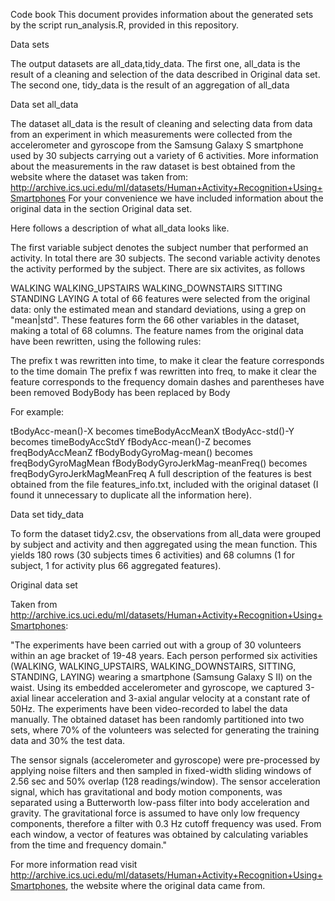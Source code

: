 Code book
This document provides information about the generated sets by the script run_analysis.R, provided in this repository.

Data sets

The output datasets are all_data,tidy_data. The first one, all_data is the result of a cleaning and selection of the data described in Original data set. The second one, tidy_data is the result of an aggregation of all_data

Data set all_data

The dataset all_data is the result of cleaning and selecting data from data from an experiment in which measurements were collected from the accelerometer and gyroscope from the Samsung Galaxy S smartphone used by 30 subjects carrying out a variety of 6 activities. More information about the measurements in the raw dataset is best obtained from the website where the dataset was taken from: http://archive.ics.uci.edu/ml/datasets/Human+Activity+Recognition+Using+Smartphones For your convenience we have included information about the original data in the section Original data set.

Here follows a description of what all_data looks like.

The first variable subject denotes the subject number that performed an activity. In total there are 30 subjects.
The second variable activity denotes the activity performed by the subject. There are six activites, as follows

WALKING
WALKING_UPSTAIRS
WALKING_DOWNSTAIRS
SITTING
STANDING
LAYING
A total of 66 features were selected from the original data: only the estimated mean and standard deviations, using a grep on "mean|std". These features form the 66 other variables in the dataset, making a total of 68 columns. The feature names from the original data have been rewritten, using the following rules:

The prefix t was rewritten into time, to make it clear the feature corresponds to the time domain
The prefix f was rewritten into freq, to make it clear the feature corresponds to the frequency domain
dashes and parentheses have been removed
BodyBody has been replaced by Body

For example:

tBodyAcc-mean()-X becomes timeBodyAccMeanX
tBodyAcc-std()-Y becomes timeBodyAccStdY
fBodyAcc-mean()-Z becomes freqBodyAccMeanZ
fBodyBodyGyroMag-mean() becomes freqBodyGyroMagMean
fBodyBodyGyroJerkMag-meanFreq() becomes freqBodyGyroJerkMagMeanFreq
A full description of the features is best obtained from the file features_info.txt, included with the original dataset (I found it unnecessary to duplicate all the information here).

Data set tidy_data

To form the dataset tidy2.csv, the observations from all_data were grouped by subject and activity and then aggregated using the mean function. This yields 180 rows (30 subjects times 6 activities) and 68 columns (1 for subject, 1 for activity plus 66 aggregated features).

Original data set

Taken from http://archive.ics.uci.edu/ml/datasets/Human+Activity+Recognition+Using+Smartphones:

"The experiments have been carried out with a group of 30 volunteers within an age bracket of 19-48 years. Each person performed six activities (WALKING, WALKING_UPSTAIRS, WALKING_DOWNSTAIRS, SITTING, STANDING, LAYING) wearing a smartphone (Samsung Galaxy S II) on the waist. Using its embedded accelerometer and gyroscope, we captured 3-axial linear acceleration and 3-axial angular velocity at a constant rate of 50Hz. The experiments have been video-recorded to label the data manually. The obtained dataset has been randomly partitioned into two sets, where 70% of the volunteers was selected for generating the training data and 30% the test data.

The sensor signals (accelerometer and gyroscope) were pre-processed by applying noise filters and then sampled in fixed-width sliding windows of 2.56 sec and 50% overlap (128 readings/window). The sensor acceleration signal, which has gravitational and body motion components, was separated using a Butterworth low-pass filter into body acceleration and gravity. The gravitational force is assumed to have only low frequency components, therefore a filter with 0.3 Hz cutoff frequency was used. From each window, a vector of features was obtained by calculating variables from the time and frequency domain."

For more information read visit http://archive.ics.uci.edu/ml/datasets/Human+Activity+Recognition+Using+Smartphones, the website where the original data came from.

